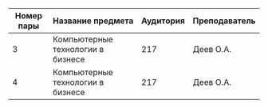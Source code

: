 |Номер пары|Название предмета|Аудитория|Преподаватель  
| -------- | ----------------- | -------- | --
|3      |Компьютерные технологии в бизнесе|217|Деев О.А.
|4      |Компьютерные технологии в бизнесе|217|Деев О.А.
